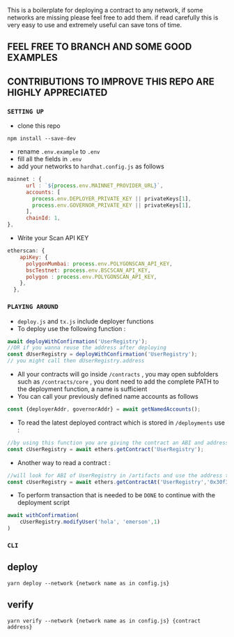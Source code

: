 This is a boilerplate for deploying a contract to any network, if some networks are missing please feel free to add them.
if read carefully this is very easy to use and extremely useful can save tons of time.

## FEEL FREE TO BRANCH AND SOME GOOD EXAMPLES 
## CONTRIBUTIONS TO IMPROVE THIS REPO ARE HIGHLY APPRECIATED

### `SETTING UP`

- clone this repo
```
npm install --save-dev
```
-   rename `.env.example` to `.env` 
-   fill all the fields in `.env`
-   add your networks to `hardhat.config.js` as follows
```javascript
mainnet : {
      url : `${process.env.MAINNET_PROVIDER_URL}`,
      accounts: [
        process.env.DEPLOYER_PRIVATE_KEY || privateKeys[1],
        process.env.GOVERNOR_PRIVATE_KEY || privateKeys[1],
      ],
      chainId: 1,
},
```
-   Write your Scan API KEY 
```javascript
etherscan: {
    apiKey: {
      polygonMumbai: process.env.POLYGONSCAN_API_KEY,
      bscTestnet: process.env.BSCSCAN_API_KEY,
      polygon : process.env.POLYGONSCAN_API_KEY,
    },
  },
```

### `PLAYING AROUND`

-   `deploy.js` and `tx.js` include deployer functions
-   To deploy use the following function :
```javascript
await deployWithConfirmation('UserRegistry');
//OR if you wanna reuse the address after deploying
const dUserRegistry = deployWithConfirmation('UserRegistry');
// you might call then dUserRegistry.address
```
-   All your contracts will go inside `/contracts` , you may open subfolders such as `/contracts/core` , you dont need to add the complete PATH to the deployment function, a name is sufficient
-   You can call your previously defined name accounts as follows
```javascript
const {deployerAddr, governorAddr} = await getNamedAccounts();
```
-   To read the latest deployed contract which is stored in `/deployments` use :
```javascript 
//by using this function you are giving the contract an ABI and address which are already stored
const cUserRegistry = await ethers.getContract('UserRegistry');
```
-   Another way to read a contract :
```javascript 
//will look for ABI of UserRegistry in /artifacts and use the address to read on-chain
const cUserRegistry = await ethers.getContractAt('UserRegistry','0x30f38906eFa003244bE583e49E362f57130FA056');
```
-   To perform transaction that is needed to be `DONE` to continue with the deployment script
```javascript
await withConfirmation(
    cUserRegistry.modifyUser('hola', 'emerson',1)
)
```

### `CLI`
## deploy
```
yarn deploy --network {network name as in config.js}
```
## verify
```
yarn verify --network {network name as in config.js} {contract address}
```
